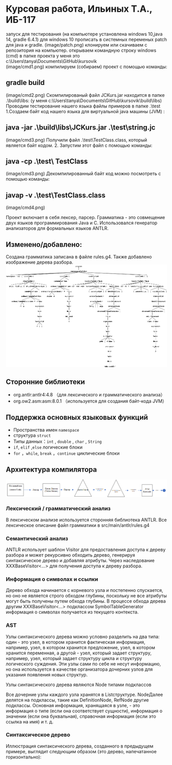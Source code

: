 # Курсовая работа, Ильиных Т.А., ИБ-117
запуск для тестирования (на компьютере установлена windows 10,java 14, gradle 6.4.1) 
для windows 10 прописать в системных переменых patch для java и gradle.
(image/patch.png)
клонируем или скачиваем с репозитория на компьютер.
открываем командную строку windows (cmd) в папке проекта у меня это c:\Users\tanya\Documents\GitHub\kursovik\
(image/cmd1.png)
компилируем (собираем) проект с помощью команды: 
## gradle build
(image/cmd2.png)
Скомпилированый файл JCKurs.jar находится в папке .\build\libs\:
(у меня c:\Users\tanya\Documents\GitHub\kursovik\build\libs\)
Проводим тестирование нашего языка файлы примеров в папке .\test
1.Создаем  байт код нашего языка для виртуальной java машины (JVM) :
## java -jar .\build\libs\JCKurs.jar .\test\string.jc
(image/cmd3.png)
Получили файл .\test\TestClass.class, который является байт кодом.
2. Запустим этот файл с помощью команды:
## java -cp .\test\ TestClass
(image/cmd3.png)
Декомпилированный байт код можно посмотреть с помощью команды:
## javap -v .\test\TestClass.class
(image/cmd4.png)

 


Проект включает в себя лексер, парсер. Грамматика - это совмещение двух языков программирования Java и C.  Использовался генератор анализаторов для формальных языков ANTLR.

## Изменено/добавлено:
Создана грамматика записана в файле rules.g4. Также добавлено изображение дерева разбора.
![Изменено/добавлено:](image/antlr4_parse_tree.png)
## Сторонние библиотеки

* org.antlr:antlr4:4.8 （для лексического и грамматического анализа）
* org.ow2.asm:asm:8.0.1 （используется для создания байт-кода JVM）

## Поддержка основных языковых функций

* Пространства имен `namespace`
* структура `struct`
* Типы данных：`int` , `double` , `char` , `String`
* `if`, `elif` ,`else` логические блоки
* `for` ，`while`, `break` ，`continue` циклические блоки

## Архитектура компилятора

![Архитектура компилятора](image/Shema1.png)

### Лексический / грамматический анализ

В лексическом анализе используется сторонняя библиотека ANTLR. Все лексическое описание файл грамматики в src/main/antlr/rules.g4

### Семантический анализ

ANTLR использует шаблон Visitor для предоставления доступа к дереву разбора и может рекурсивно обходить дерево, генерируя синтаксическое дерево и добавляя атрибуты.
Через наследование XXXBaseVisitor<...> для получения доступа к дереву разбора.

### Информация о символах и ссылки

Дерево обхода начинается с корневого узла и постепенно спускается, но оно не является строго обходом глубины, поскольку не все атрибуты могут быть получены путем обхода глубины. В процессе обхода дерева другим XXXBaseVisitor<...> подклассом SymbolTableGenerator информация о символах получается из текущего контекста.

### AST
Узлы синтаксического дерева можно условно разделить на два типа: один - это узел, в котором хранится фактическая информация, например, узел, в котором хранится предложение, узел, в котором хранится переменная, а другой - узел, который задает структуру, например, узел, который задает структуру цикла и структуру логического суждения. Эти узлы сами по себе не несут информацию, но она используется в качестве организатора дочерних узлов для указания появления новых структур.

Узлы синтаксического дерева являются Node типами подклассов

Все дочерние узлы каждого узла хранятся в List<Node>структуре. NodeДалее делятся на подклассы, такие как DefinitionNode, RefNode другие подклассы. Основная информация, хранящаяся в узле, - это информация о типе (если она соответствует сущности), информация о значении (если она буквальная), справочная информация (если это ссылка на имя) и т. д.
  
###  Синтаксическое дерево
Иллюстрация синтаксического дерева, созданного в предыдущем примере, выглядит следующим образом (это дерево, напечатанное горизонтально):
